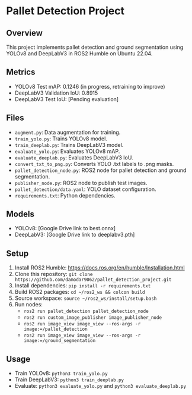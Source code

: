 # Pallet Detection Project

## Overview
This project implements pallet detection and ground segmentation using YOLOv8 and DeepLabV3 in ROS2 Humble on Ubuntu 22.04.

## Metrics
- YOLOv8 Test mAP: 0.1246 (in progress, retraining to improve)
- DeepLabV3 Validation IoU: 0.8915
- DeepLabV3 Test IoU: [Pending evaluation]

## Files
- `augment.py`: Data augmentation for training.
- `train_yolo.py`: Trains YOLOv8 model.
- `train_deeplab.py`: Trains DeepLabV3 model.
- `evaluate_yolo.py`: Evaluates YOLOv8 mAP.
- `evaluate_deeplab.py`: Evaluates DeepLabV3 IoU.
- `convert_txt_to_png.py`: Converts YOLO .txt labels to .png masks.
- `pallet_detection_node.py`: ROS2 node for pallet detection and ground segmentation.
- `publisher_node.py`: ROS2 node to publish test images.
- `pallet_detection/data.yaml`: YOLO dataset configuration.
- `requirements.txt`: Python dependencies.

## Models
- YOLOv8: [Google Drive link to best.onnx]
- DeepLabV3: [Google Drive link to deeplabv3.pth]

## Setup
1. Install ROS2 Humble: https://docs.ros.org/en/humble/Installation.html
2. Clone this repository: `git clone https://github.com/damodar9062/pallet_detection_project.git`
3. Install dependencies: `pip install -r requirements.txt`
4. Build ROS2 packages: `cd ~/ros2_ws && colcon build`
5. Source workspace: `source ~/ros2_ws/install/setup.bash`
6. Run nodes:
   - `ros2 run pallet_detection pallet_detection_node`
   - `ros2 run custom_image_publisher image_publisher_node`
   - `ros2 run image_view image_view --ros-args -r image:=/pallet_detection`
   - `ros2 run image_view image_view --ros-args -r image:=/ground_segmentation`

## Usage
- Train YOLOv8: `python3 train_yolo.py`
- Train DeepLabV3: `python3 train_deeplab.py`
- Evaluate: `python3 evaluate_yolo.py` and `python3 evaluate_deeplab.py`